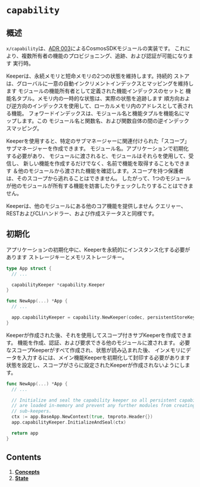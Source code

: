 # `capability`

## 概述

`x/capability`は、[ADR 003](./../../../docs/architecture/adr-003-dynamic-capability-store.md)によるCosmosSDKモジュールの実装です。
これにより、複数所有者の機能のプロビジョニング、追跡、および認証が可能になります
実行時。

Keeperは、永続メモリと短命メモリの2つの状態を維持します。持続的
ストアは、グローバルに一意の自動インクリメントインデックスとマッピングを維持します
モジュールの機能所有者として定義された機能インデックスのセットと
機能名タプル。メモリ内の一時的な状態は、実際の状態を追跡します
順方向および逆方向のインデックスを使用して、ローカルメモリ内のアドレスとして表される機能。
フォワードインデックスは、モジュール名と機能タプルを機能名にマップします。この
モジュール名と関数名、および関数自体の間の逆インデックスマッピング。

Keeperを使用すると、特定のサブマネージャーに関連付けられた「スコープ」サブマネージャーを作成できます。
モジュール名。アプリケーションで初期化する必要があり、
モジュールに渡されると、モジュールはそれらを使用して、受信し、
新しい機能を作成するだけでなく、名前で機能を取得することもできます
＆他のモジュールから渡された機能を確認します。スコープを持つ保護者は、そのスコープから逃れることはできません。
したがって、1つのモジュールが他のモジュールが所有する機能を妨害したりチェックしたりすることはできません。

Keeperは、他のモジュールにある他のコア機能を提供しません
クエリャー、RESTおよびCLIハンドラー、および作成ステータスと同様です。

## 初期化

アプリケーションの初期化中に、Keeperを永続的にインスタンス化する必要があります
ストレージキーとメモリストレージキー。

```go
type App struct {
  // ...

  capabilityKeeper *capability.Keeper
}

func NewApp(...) *App {
  // ...

  app.capabilityKeeper = capability.NewKeeper(codec, persistentStoreKey, memStoreKey)
}
```

Keeperが作成された後、それを使用してスコープ付きサブKeeperを作成できます。
機能を作成、認証、および要求できる他のモジュールに渡されます。
必要なスコープKeeperがすべて作成され、状態が読み込まれた後、
インメモリにデータを入力するには、メイン機能Keeperを初期化して封印する必要があります
状態を設定し、スコープがさらに設定されたKeeperが作成されないようにします。

```go
func NewApp(...) *App {
  // ...

  // Initialize and seal the capability keeper so all persistent capabilities
  // are loaded in-memory and prevent any further modules from creating scoped
  // sub-keepers.
  ctx := app.BaseApp.NewContext(true, tmproto.Header{})
  app.capabilityKeeper.InitializeAndSeal(ctx)

  return app
}
```

## Contents

1. **[Concepts](01_concepts.md)**
2. **[State](02_state.md)**
